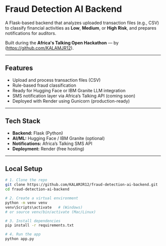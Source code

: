 #  Fraud Detection AI Backend

A Flask-based backend that analyzes uploaded transaction files (e.g., CSV) to classify financial activities as **Low**, **Medium**, or **High Risk**, and prepares notifications for auditors.

Built during the **Africa's Talking Open Hackathon** — by (https://github.com/KALAMJR12).

---

## Features
- Upload and process transaction files (CSV)
- Rule-based fraud classification
- Ready for Hugging Face or IBM Granite LLM integration
- SMS notification layer via Africa’s Talking API (coming soon)
- Deployed with Render using Gunicorn (production-ready)

---

##  Tech Stack
- **Backend:** Flask (Python)
- **AI/ML:** Hugging Face / IBM Granite (optional)
- **Notifications:** Africa’s Talking SMS API
- **Deployment:** Render (free hosting)

---

##  Local Setup

```bash
# 1. Clone the repo
git clone https://github.com/KALAMJR12/fraud-detection-ai-backend.git
cd fraud-detection-ai-backend

# 2. Create a virtual environment
python -m venv venv
venv\Scripts\activate   # (Windows)
# or source venv/bin/activate (Mac/Linux)

# 3. Install dependencies
pip install -r requirements.txt

# 4. Run the app
python app.py
 
